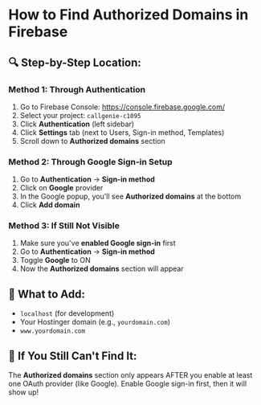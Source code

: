 # How to Find Authorized Domains in Firebase

## 🔍 Step-by-Step Location:

### Method 1: Through Authentication
1. Go to Firebase Console: https://console.firebase.google.com/
2. Select your project: `callgenie-c1095`
3. Click **Authentication** (left sidebar)
4. Click **Settings** tab (next to Users, Sign-in method, Templates)
5. Scroll down to **Authorized domains** section

### Method 2: Through Google Sign-in Setup
1. Go to **Authentication** → **Sign-in method**
2. Click on **Google** provider
3. In the Google popup, you'll see **Authorized domains** at the bottom
4. Click **Add domain**

### Method 3: If Still Not Visible
1. Make sure you've **enabled Google sign-in** first
2. Go to **Authentication** → **Sign-in method**
3. Toggle **Google** to ON
4. Now the **Authorized domains** section will appear

## 📍 What to Add:
- `localhost` (for development)
- Your Hostinger domain (e.g., `yourdomain.com`)
- `www.yourdomain.com`

## 🚨 If You Still Can't Find It:
The **Authorized domains** section only appears AFTER you enable at least one OAuth provider (like Google). Enable Google sign-in first, then it will show up!